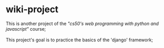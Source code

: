 # wiki-project
This is another project of the *"cs50's web programming with python and javascript"* course;\
\
This project's goal is to practice the basics of the 'django' framework;  
